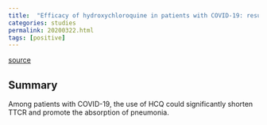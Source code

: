 ```yaml
---
title:  "Efficacy of hydroxychloroquine in patients with COVID-19: results of a randomized clinical trial"
categories: studies
permalink: 20200322.html
tags: [positive]
---
```


[source](https://www.medrxiv.org/content/10.1101/2020.03.22.20040758v3)

## Summary

Among patients with COVID-19, the use of HCQ could significantly shorten TTCR and promote the absorption of pneumonia.

